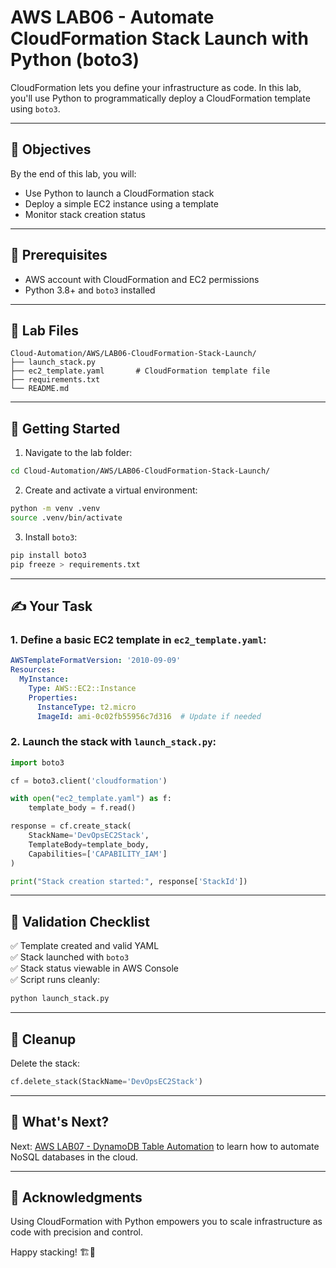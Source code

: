 # AWS LAB06 - Automate CloudFormation Stack Launch with Python (boto3)

CloudFormation lets you define your infrastructure as code. In this lab, you'll use Python to programmatically deploy a CloudFormation template using `boto3`.

---

## 🎯 Objectives

By the end of this lab, you will:
- Use Python to launch a CloudFormation stack
- Deploy a simple EC2 instance using a template
- Monitor stack creation status

---

## 🧰 Prerequisites

- AWS account with CloudFormation and EC2 permissions
- Python 3.8+ and `boto3` installed

---

## 📁 Lab Files

```
Cloud-Automation/AWS/LAB06-CloudFormation-Stack-Launch/
├── launch_stack.py
├── ec2_template.yaml       # CloudFormation template file
├── requirements.txt
└── README.md
```

---

## 🚀 Getting Started

1. Navigate to the lab folder:
```bash
cd Cloud-Automation/AWS/LAB06-CloudFormation-Stack-Launch/
```

2. Create and activate a virtual environment:
```bash
python -m venv .venv
source .venv/bin/activate
```

3. Install `boto3`:
```bash
pip install boto3
pip freeze > requirements.txt
```

---

## ✍️ Your Task

### 1. Define a basic EC2 template in `ec2_template.yaml`:
```yaml
AWSTemplateFormatVersion: '2010-09-09'
Resources:
  MyInstance:
    Type: AWS::EC2::Instance
    Properties:
      InstanceType: t2.micro
      ImageId: ami-0c02fb55956c7d316  # Update if needed
```

### 2. Launch the stack with `launch_stack.py`:
```python
import boto3

cf = boto3.client('cloudformation')

with open("ec2_template.yaml") as f:
    template_body = f.read()

response = cf.create_stack(
    StackName='DevOpsEC2Stack',
    TemplateBody=template_body,
    Capabilities=['CAPABILITY_IAM']
)

print("Stack creation started:", response['StackId'])
```

---

## 🧪 Validation Checklist

✅ Template created and valid YAML  
✅ Stack launched with `boto3`  
✅ Stack status viewable in AWS Console  
✅ Script runs cleanly:
```bash
python launch_stack.py
```

---

## 🧹 Cleanup
Delete the stack:
```python
cf.delete_stack(StackName='DevOpsEC2Stack')
```

---

## 💬 What's Next?
Next: [AWS LAB07 - DynamoDB Table Automation](../LAB07-DynamoDB-Table-Automation/) to learn how to automate NoSQL databases in the cloud.

---

## 🙏 Acknowledgments
Using CloudFormation with Python empowers you to scale infrastructure as code with precision and control.

Happy stacking! 🏗🐍
